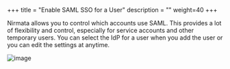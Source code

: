 +++
title = "Enable SAML SSO for a User"
description = ""
weight=40
+++
 
Nirmata allows you to control which accounts use SAML. This provides a
lot of flexibility and control, especially for service accounts and
other temporary users. You can select the IdP for a user when you add
the user or you can edit the settings at anytime.

![image](/images/SAML-5.png)

 
